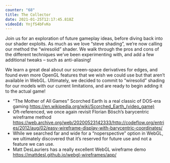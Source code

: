 ```yaml
---
counter: "68"
title: The Collector
date: 2021-01-25T12:17:45.818Z
videoId: YnjfS4bFvKo
---
```

Join us for an exploration of future gameplay ideas, before diving back into our shader exploits. As much as we love “steve shading”, we’re now calling our method the “wiresolid” shader. We walk through the pros and cons of the different techniques we’ve been experimenting with, and add a few additional tweaks – such as anti-aliasing!

We learn a great deal about our screen-space derivatives for edges, and found even more OpenGL features that we wish we could use but that aren’t available in WebGL. Ultimately, we decided to commit to “wiresolid” shading for our models with our current limitations, and are ready to begin adding it to the actual game!

- “The Mother of All Games” Scorched Earth is a real classic of DOS-era gaming https://en.wikipedia.org/wiki/Scorched_Earth_(video_game)
- Oft-referenced, we once again revisit Florian Bösch’s barycentric wireframe method https://web.archive.org/web/20200523142333/http://codeflow.org/entries/2012/aug/02/easy-wireframe-display-with-barycentric-coordinates/
- While we searched far and wide for a “noperspective” option in WebGL, we ultimately discovered that it’s reserved for future use and not a feature we can use.
- Matt DesLauriers has a really excellent WebGL wireframe demo https://mattdesl.github.io/webgl-wireframes/app/